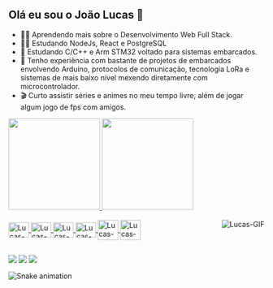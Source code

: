## Olá eu sou o João Lucas 👋
- 👨‍💻 Aprendendo mais sobre o Desenvolvimento Web Full Stack.
- 🕵️‍♂️ Estudando NodeJs, React e PostgreSQL
- 🌱 Estudando  C/C++ e Arm STM32 voltado para sistemas embarcados.
- 🔩 Tenho experiência com bastante de projetos de embarcados envolvendo Arduino, protocolos de comunicação, tecnologia LoRa e sistemas de mais baixo nível mexendo diretamente com microcontrolador. 
- 🎬 Curto assistir séries e animes no meu tempo livre, além de jogar algum jogo de fps com amigos.
<div>
  <a href="https://github.com/lucaskenp">
  <img height="180em" src="https://github-readme-stats.vercel.app/api?username=lucaskenp&show_icons=true&theme=vision-friendly-dark&include_all_commits=true&count_private=true"/>
  <img height="180em" src="https://github-readme-stats.vercel.app/api/top-langs/?username=lucaskenp&layout=compact&langs_count=7&theme=vision-friendly-dark"/>
</div>
  
<div style="display: inline_block"><br>
  <img align="center" alt="Lucas-C" height="30" width="40" src="https://raw.githubusercontent.com/jmnote/z-icons/master/svg/c.svg">
  <img align="center" alt="Lucas-C++" height="30" width="40" src="https://raw.githubusercontent.com/jmnote/z-icons/master/svg/cpp.svg"/>
  <img align="center" alt="Lucas-Git" height="30" width="40" src="https://raw.githubusercontent.com/jmnote/z-icons/master/svg/git.svg"/>
  <img align="center" alt="Lucas-Js" height="30" width="40" src="https://raw.githubusercontent.com/jmnote/z-icons/master/svg/javascript.svg"/>
  <img align="center" alt="Lucas-React"  width="40" src="https://img.icons8.com/bubbles/40/undefined/react.png"/>
  <img align="center" alt="Lucas-NodeJs" width="40" src="https://img.icons8.com/fluency/48/undefined/node-js.png"/>
  <img align="right" alt="Lucas-GIF" src="https://media.discordapp.net/attachments/530081636348592130/877010609533767751/ezgif.com-resize_1.gif">
  
</div>
  
##
<div> 
  <a href="https://www.instagram.com/lucaskenp/" target="_blank"><img src="https://img.shields.io/badge/-Instagram-%23E4405F?style=for-the-badge&logo=instagram&logoColor=white" target="_blank"></a>
  <a href = "mailto:lucasmonteirolima17@gmail.com"><img src="https://img.shields.io/badge/-Gmail-%23333?style=for-the-badge&logo=gmail&logoColor=white" target="_blank"></a>
  <a href="https://www.linkedin.com/in/lucas-lima-659098215/" target="_blank"><img src="https://img.shields.io/badge/-LinkedIn-%230077B5?style=for-the-badge&logo=linkedin&logoColor=white" target="_blank"></a>
 
![Snake animation](https://github.com/lucaskenp/lucaskenp/blob/output/github-contribution-grid-snake.svg)
  
</div>

